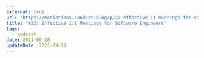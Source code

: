 ```yaml
---
external: true
url: "https://mediations.candost.blog/p/22-effective-11-meetings-for-software"
title: "#22: Effective 1:1 Meetings for Software Engineers"
tags:
  - podcast
date: 2021-09-28
updateDate: 2021-09-28
---
```

